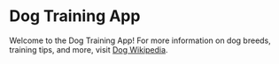 # Dog Training App
Welcome to the Dog Training App! For more information on dog breeds, training tips, and more, visit [Dog Wikipedia](https://dogwikipedia.com/).
